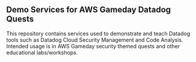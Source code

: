 ## Demo Services for AWS Gameday Datadog Quests

This repository contains services used to demonstrate and teach Datadog tools such as Datadog Cloud Security Management and Code Analysis. Intended usage is in AWS Gameday security themed quests and other educational labs/workshops.
